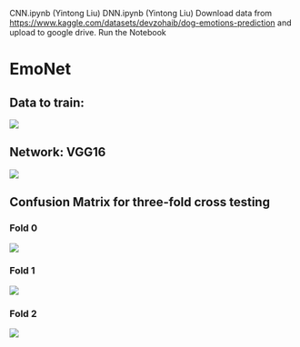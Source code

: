 CNN.ipynb (Yintong Liu)
DNN.ipynb (Yintong Liu)
Download data from https://www.kaggle.com/datasets/devzohaib/dog-emotions-prediction and upload to google drive.
Run the Notebook


# EmoNet

## Data to train:
![](show/0001.jpg)

## Network: VGG16
![](network.png)

## Confusion Matrix for three-fold cross testing

### Fold 0
![](show/cm_fold0.png)

### Fold 1
![](show/cm_fold1.png)

### Fold 2
![](show/cm_fold2.png)
